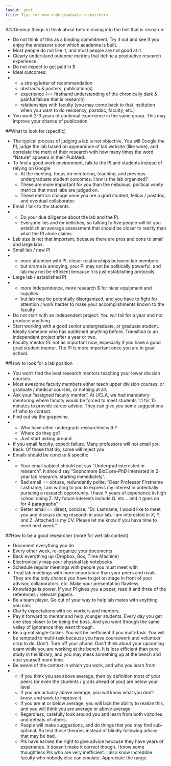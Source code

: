 ```yaml
---
layout: post
title: Tips for new undergraduate researchers
---
```


###General things to think about before diving into the hell that is research:

   * Do not think of this as a binding commitment. Try it out and see if you enjoy the endeavor upon which academia is built.
   * Most people do not like it, and most people are not good at it.
   * Clearly understand outcome metrics that define a productive research experience.
   * Do not expect to get paid in $
   * Ideal outcomes:
   * 
      * a strong letter of recommendation
      * abstracts & posters, publication(s)
      * experience (== firsthand understanding of the chronically dark & painful failure that is research)
      * relationships with faculty (you may come back to that institution when you want to do residency, postdoc, faculty, etc.)
   * You want 2-3 years of continual experience in the same group. This may improve your chance of publication.

##What to look for (specific)

   * The typical process of judging a lab is not objective. You will Google the PI, judge the lab based on appearance of lab website (like wine), and correlate the merit of their research with how many times the word “Nature” appears in their PubMed.
   * To find a good work environment, talk to the PI and students instead of relying on Google
      * At the meeting, focus on mentoring, teaching, and previous undergraduate student outcomes. How is the lab organized?
      * These are more important for you than the nebulous, political vanity metrics that most labs are judged on.
      * These metrics change once you are a grad student, fellow / postdoc, and eventual collaborator.
   * Email / talk to the students.
   * 
      * Do your due diligence about the lab and the PI.
      * Everyone lies and embellishes, so talking to five people will let you establish an average assessment that should be closer to reality than what the PI alone claims.
   * Lab size is not that important, because there are pros and cons to small and large labs.
   * Small lab / new PI
   * 
      * more attention with PI, closer relationships between lab members
      * but drama is annoying, your PI may not be politically powerful, and lab may not be efficient because it is just establishing protocols
   * Large lab / established PI
   * 
      * more independence, more research $ for nicer equipment and supplies
      * but lab may be potentially disorganized, and you have to fight for attention / work harder to make your accomplishments known to the faculty
   * Do not start with an independent project. You will fail for a year and not produce anything.
   * Start working with a good senior undergraduate, or graduate student. Ideally someone who has published anything before. Transition to an independent project after a year or two.
   * Faculty mentor fit: not as important now, especially if you have a good grad student mentor. The PI is more important once you are in grad school.

##How to look for a lab position

   * You won’t find the best research mentors teaching your lower division courses.
   * Most awesome faculty members either teach upper division courses, or graduate / medical courses, or nothing at all.
   * Ask your “assigned faculty mentor”. At UCLA, we had mandatory mentoring where faculty would be forced to meet students 1:1 for 15 minutes to provide career advice. They can give you some suggestions of who to contact.
   * Find out via the grapevine.
   * 
      * Who have other undergrads researched with?
      * Where do they go?
      * Just start asking around.
   * If you email faculty, expect failure. Many professors will not email you back. Of those that do, some will reject you.
   * Emails should be concise & specific
   * 
      * Your email subject should not say “Undergrad interested in research”. It should say “Sophomore BioE pre-PhD interested in 2-year lab research, starting immediately”.
      * Bad email == obtuse, redundantly polite: “Dear Professor Firstname Lastname, I am writing to you to express my interest in potentially pursuing a research opportunity. I have Y years of experience in high school doing Z. My future interests include Q. etc… and it goes on for 4 paragraphs”
      * Better email == direct, concise: “Dr. Lastname, I would like to meet you and discuss doing research in your lab. I am interested in X, Y, and Z. Attached is my CV. Please let me know if you have time to meet next week.”

##How to be a good researcher (more for wet lab context)

   * Document everything you do
   * Every other week, re-organize your documents
   * Back everything up (Dropbox, Box, Time Machine)
   * Electronically map your physical lab notebooks
   * Schedule regular meetings with people you must meet with
   * Treat lab meetings with more importance than your peers and rivals. They are the only chance you have to get on stage in front of your advisor, collaborators, etc. Make your presentation flawless
   * Knowledge is power. If your PI gives you a paper, read it and three of the references / relevant papers.
   * Be a team player. Go out of your way to help lab mates with anything you can.
   * Clarify expectations with co-workers and mentors.
   * Pay it forward to mentor and help younger students. Every day you get one step closer to be being the boss. And you went through the same valley of ignorance they went through.
   * Be a great single-tasker. You will be inefficient if you multi-task. You will be tempted to multi-task because you have coursework and volunteer crap to do. Don’t. Turn off your phone. Don’t think about your upcoming exam while you are working at the bench. It is less efficient than pure study in the library, and you may mess something up at the bench and cost yourself more time.
   * Be aware of the context in which you work, and who you learn from.
   * 
      * If you think you are above average, then by definition most of your peers (or even the students / grads ahead of you) are below your level.
      * If you are actually above average, you will know what you don’t know, and work to improve it.
      * If you are at or below average, you will lack the ability to realize this, and you will think you are average or above average
      * Regardless, carefully look around you and learn from both victories and defeats of others.
      * People will make suggestions, and do things that you may find sub-optimal. So test those theories instead of blindly following advice that may be bad.
      * PIs have earned the right to give advice because they have years of experience. It doesn’t make it correct though. I know some thoughtless PIs who are very inefficient. I also know incredible faculty who nobody else can emulate. Appreciate the range.
